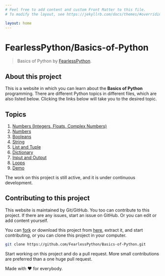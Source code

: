 ```yaml
---
# Feel free to add content and custom Front Matter to this file.
# To modify the layout, see https://jekyllrb.com/docs/themes/#overriding-theme-defaults

layout: home
---
```

<!-- 
This 'index.md' and related files controls the project website at https://fearlesspython.github.io/Basics-of-Python/ and it is different from README.md, although they look same.
-->
# **FearlessPython**/Basics-of-Python
> Basics of Python by [FearlessPython](https://github.com/FearlessPython "Visit FearlessPython on GitHub").

## About this project
This is a website in which you can learn about the **Basics of Python** programming. There are different Python topics in different files, which are also listed below. Clicking the links below will take you to the desired topic.

## Topics
1. [Numbers (Integers, Floats, Complex Numbers)](./Data_Type_1(Numbers%20-%20Integer%2C%20Float%2C%20Complex).html)
2. [Numbers](./Data_Type_1(Numbers%20-%20Integer%2C%20Float%2C%20Complex)/)
2. [Booleans](./Data_Type_2(Boolean).html)
3. [String](./Data_Type_3(String).html)
4. [List and Tuple](./Data_Type_4(List%2C%20Tuples).html)
5. [Dictionary](./Data_Type_5(Dictionary).html)
6. [Input and Output](./INPUT_AND_OUTPUT.html)
7. [Loops](./Loops.html)
7. [Demo](./demo/)

The work on this project is still active, and it is under continuous development.

## Contributing to this project
This website is maintained by Git/GitHub. You too can contribute to this project. If there are any issues, start an issue on GitHub. Or you can edit or add content yourself.

You can [fork](https://github.com/FearlessPython/Basics-of-Python "Fork this Repo") or download this project from [here](https://github.com/FearlessPython/Basics-of-Python/archive/master.zip "Download ZIP"), extract it, and start contributing, or you can clone this project in your computer.
```bash
git clone https://github.com/FearlessPython/Basics-of-Python.git
```
Start working on this project and do a pull request. More small contributions are preferred than a one huge pull request.

Made with ❤️️ for everybody.